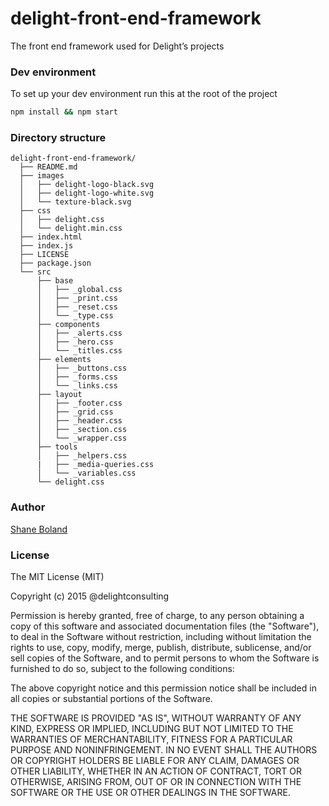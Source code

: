# delight-front-end-framework

The front end framework used for Delight’s projects

### Dev environment
To set up your dev environment run this at the root of the project

```bash
npm install && npm start
```

### Directory structure
```
delight-front-end-framework/
  ├── README.md
  ├── images
  │   ├── delight-logo-black.svg
  │   ├── delight-logo-white.svg
  │   └── texture-black.svg
  ├── css
  │   ├── delight.css
  │   └── delight.min.css
  ├── index.html
  ├── index.js
  ├── LICENSE
  ├── package.json
  └── src
      ├── base
      │   ├── _global.css
      │   ├── _print.css
      │   ├── _reset.css
      │   └── _type.css
      ├── components
      │   ├── _alerts.css
      │   ├── _hero.css
      │   └── _titles.css
      ├── elements
      │   ├── _buttons.css
      │   ├── _forms.css
      │   └── _links.css
      ├── layout
      │   ├── _footer.css
      │   ├── _grid.css
      │   ├── _header.css
      │   ├── _section.css
      │   └── _wrapper.css
      ├── tools
      │   ├── _helpers.css
      |   ├── _media-queries.css
      │   └── _variables.css
      └── delight.css

```

### Author

[Shane Boland](http://shaneboland.com "Shane Boland - Front-end Designer")

### License

The MIT License (MIT)

Copyright (c) 2015 @delightconsulting

Permission is hereby granted, free of charge, to any person obtaining a copy
of this software and associated documentation files (the "Software"), to deal
in the Software without restriction, including without limitation the rights
to use, copy, modify, merge, publish, distribute, sublicense, and/or sell
copies of the Software, and to permit persons to whom the Software is
furnished to do so, subject to the following conditions:

The above copyright notice and this permission notice shall be included in
all copies or substantial portions of the Software.

THE SOFTWARE IS PROVIDED "AS IS", WITHOUT WARRANTY OF ANY KIND, EXPRESS OR
IMPLIED, INCLUDING BUT NOT LIMITED TO THE WARRANTIES OF MERCHANTABILITY,
FITNESS FOR A PARTICULAR PURPOSE AND NONINFRINGEMENT. IN NO EVENT SHALL THE
AUTHORS OR COPYRIGHT HOLDERS BE LIABLE FOR ANY CLAIM, DAMAGES OR OTHER
LIABILITY, WHETHER IN AN ACTION OF CONTRACT, TORT OR OTHERWISE, ARISING FROM,
OUT OF OR IN CONNECTION WITH THE SOFTWARE OR THE USE OR OTHER DEALINGS IN
THE SOFTWARE.